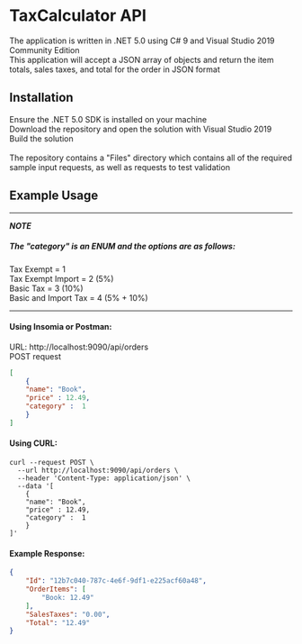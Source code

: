 # TaxCalculator API

The application is written in .NET 5.0 using C# 9 and Visual Studio 2019 Community Edition \
This application will accept a JSON array of objects and return the item totals, sales taxes, and total for the order in JSON format


## Installation
Ensure the .NET 5.0 SDK is installed on your machine \
Download the repository and open the solution with Visual Studio 2019 \
Build the solution \
\
The repository contains a "Files" directory which contains all of the required sample input requests, as well as requests to test validation


## Example Usage
---
***NOTE***

#####  The "category" is an ENUM and the options are as follows:
Tax Exempt = 1 \
Tax Exempt Import = 2  (5%)\
Basic Tax = 3  (10%)\
Basic and Import Tax = 4 (5% + 10%)

---

#### Using Insomia or Postman:
URL: http://localhost:9090/api/orders \
POST request
```Json
[
	{
	"name": "Book",
	"price" : 12.49,
	"category" :  1
    }
]
```
#### Using CURL:
```Curl
curl --request POST \
  --url http://localhost:9090/api/orders \
  --header 'Content-Type: application/json' \
  --data '[
	{
	"name": "Book",
	"price" : 12.49,
	"category" :  1
	}
]' 
```
#### Example Response:
```Json
{
    "Id": "12b7c040-787c-4e6f-9df1-e225acf60a48",
    "OrderItems": [
        "Book: 12.49"
    ],
    "SalesTaxes": "0.00",
    "Total": "12.49"
}

